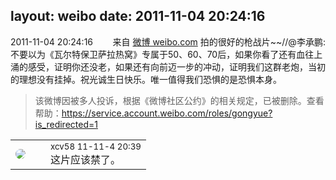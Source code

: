 layout: weibo
date: 2011-11-04 20:24:16
---
<meta name="referrer" content="no-referrer" />

2011-11-04 20:24:16  &nbsp;&nbsp;&nbsp;&nbsp;&nbsp;&nbsp; 来自 <a href="http://weibo.com/" rel="nofollow">微博 weibo.com</a>
拍的很好的枪战片~~//@李承鹏: 不要以为《瓦尔特保卫萨拉热窝》专属于50、60、70后，如果你看了还有血往上涌的感受，证明你还没老，如果还有向前迈一步的冲动，证明我们这群老炮，当初的理想没有挂掉。祝光诚生日快乐。唯一值得我们恐惧的是恐惧本身。
>  该微博因被多人投诉，根据《微博社区公约》的相关规定，已被删除。查看帮助：https://service.account.weibo.com/roles/gongyue?is_redirected=1

<table style="width: 100%;">
  <tr>
    <td style="width: 40px;"><img style="border-radius:50%" src="https://tva2.sinaimg.cn/crop.0.0.180.180.50/40e9ea8djw1f4es3a5fupj20500503y9.jpg?KID=imgbed,tva&Expires=1624465134&ssig=1F0gt5%2BuMi"></td>
    <td colspan="2"><small>xcv58 11-11-4 20:39</small><br/>这片应该禁了。</td>
  </tr>
</table>
